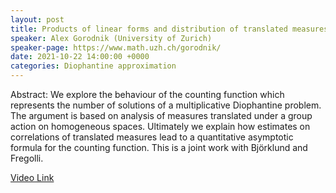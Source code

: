 ```yaml
---
layout: post
title: Products of linear forms and distribution of translated measures
speaker: Alex Gorodnik (University of Zurich)
speaker-page: https://www.math.uzh.ch/gorodnik/
date: 2021-10-22 14:00:00 +0000
categories: Diophantine approximation
---
```


Abstract: We explore the behaviour of the counting function which represents the number of solutions
of a multiplicative Diophantine problem. The argument is based on analysis of measures translated
under a group action on homogeneous spaces. Ultimately we explain how estimates on correlations
of translated measures lead to a quantitative asymptotic formula for the counting function.
This is a joint work with Björklund and Fregolli.

[Video Link](https://drive.google.com/file/d/1X9m0DwBz7pf9Q9lVRV46flPDi3pf4DtP)